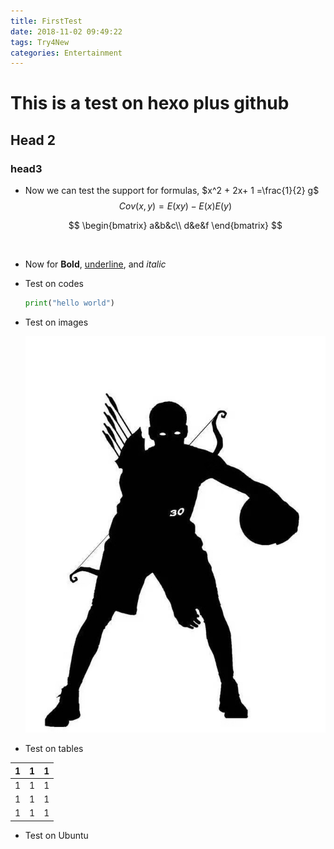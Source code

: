 ```yaml
---
title: FirstTest
date: 2018-11-02 09:49:22
tags: Try4New
categories: Entertainment
---
```


# This is a test on hexo plus github

## Head 2

### head3

* Now we can test the support for formulas, $x^2 + 2x+ 1 =\frac{1}{2} g$
  $$
  Cov(x,y) = E(xy)-E(x)E(y)
  $$

  $$
  \begin{bmatrix}
  a&b&c\\
  d&e&f
  \end{bmatrix}
  $$

  ​

* Now for  **Bold**, <u>underline</u>, and *italic*

* Test on codes

  ```Python
  print("hello world")
  ```

* Test on images 

  ![FirstTest_1](FirstTest/FirstTest_1.jpg)

* Test on tables



| 1    | 1    | 1    |
| - | - | - |
| 1    | 1    | 1    |
| 1    | 1    | 1    |
| 1    | 1    | 1    |

* Test on Ubuntu